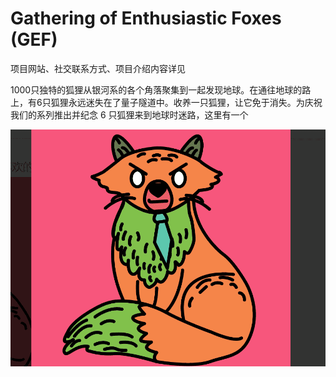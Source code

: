 # Gathering of Enthusiastic Foxes (GEF)

项目网站、社交联系方式、项目介绍内容详见

1000只独特的狐狸从银河系的各个角落聚集到一起发现地球。在通往地球的路上，有6只狐狸永远迷失在了量子隧道中。收养一只狐狸，让它免于消失。为庆祝我们的系列推出并纪念 6 只狐狸来到地球时迷路，这里有一个

![nft](01.png)
